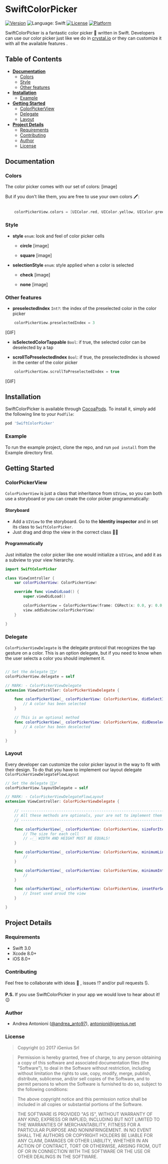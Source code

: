 # SwiftColorPicker


[![Version](https://img.shields.io/cocoapods/v/SwiftColorPicker.svg?style=flat)](http://cocoapods.org/pods/SwiftColorPicker)
<img src="https://img.shields.io/badge/language-swift-orange.svg" alt="Language: Swift">
[![License](https://img.shields.io/cocoapods/l/SwiftColorPicker.svg?style=flat)](http://cocoapods.org/pods/SwiftColorPicker)
[![Platform](https://img.shields.io/cocoapods/p/SwiftColorPicker.svg?style=flat)](http://cocoapods.org/pods/SwiftColorPicker)

SwiftColorPicker is a fantastic color picker 🎨 written in Swift. Developers can use our color picker just like we do in [crystal.io](https://crystal.io) or they can customize it with all the available features .

## Table of Contents
* [**Documentation**](#documentation)
    * [Colors](#colors)
    * [Style](#style)
    * [Other features](#other-features)
* [**Installation**](#installation)
    * [Example](#example)
* [**Getting Started**](#getting-started)
    * [ColorPickerView](#colorpickerview)
    * [Delegate](#delegate)
    * [Layout](#layout)
* [**Project Details**](#project-details)
    * [Requirements](#requirements)
    * [Contributing](#contributing)
    * [Author](#author)
    * [License](#license)

## Documentation
### Colors
The color picker comes with our set of colors:
[image]

But if you don't like them, you are free to use your own colors 🖍:
```swift

    colorPickerView.colors = [UIColor.red, UIColor.yellow, UIColor.green, UIColor.black]

```

### Style
* **style** ```enum```: look and feel of color picker cells
    * **circle**
[image]

    * **square**
[image]

* **selectionStyle** ```enum```: style applied when a color is selected
    * **check**
[image]

    * **none**
[image]

### Other features
* **preselectedIndex** ```Int?```: the index of the preselected color in the color picker

```swift
    colorPickerView.preselectedIndex = 3
```
[GIF]

* **isSelectedColorTappable** ```Bool```: if true, the selected color can be deselected by a tap

* **scrollToPreselectedIndex** ```Bool```: if true, the preselectedIndex is showed in the center of the color picker

```swift
    colorPickerView.scrollToPreselectedIndex = true
```
[GIF]

## Installation

SwiftColorPicker is available through [CocoaPods](http://cocoapods.org). To install
it, simply add the following line to your `Podfile`:

```ruby
pod 'SwiftColorPicker'
```
### Example

To run the example project, clone the repo, and run `pod install` from the Example directory first.

## Getting Started
### ColorPickerView

`ColorPickerView` is just a class that inheritance from `UIView`, so you can both use a storyboard or you can create the color picker programmatically:

#### Storyboard
* Add a `UIView` to the storyboard. Go to the **Identity inspector** and in set its class to `SwiftColorPicker`.
* Just drag and drop the view in the correct class  🤙🏻

#### Programmatically
Just initialize the color picker like one would initialize a `UIView`, and add it as a subview to your view hierarchy.

```swift
import SwiftColorPicker

class ViewController {
    var colorPickerView: ColorPickerView!

    override func viewDidLoad() {
        super.viewDidLoad()

        colorPickerView = ColorPickerView(frame: CGRect(x: 0.0, y: 0.0, width: widthSize, height: heightSize)
        view.addSubview(colorPickerView)
    }

}

```

### Delegate
`ColorPickerViewDelegate` is the delegate protocol that recognizes the tap gesture on a color. This is an option delegate, but if you need to know when the user selects a color you should implement it.

```swift

// Set the delegate 🙋🏻‍♂️
colorPickerView.delegate = self

// MARK: - ColorPickerViewDelegate
extension ViewController: ColorPickerViewDelegate {

    func colorPickerView(_ colorPickerView: ColorPickerView, didSelectItemAt indexPath: IndexPath) {
        // A color has been selected
    }

    // This is an optional method
    func colorPickerView(_ colorPickerView: ColorPickerView, didDeselectItemAt indexPath: IndexPath) {
        // A color has been deselected
    }

}

```

### Layout

Every developer can customize the color picker layout in the way to fit with their design. To do that you have to implement our layout delegate `ColorPickerViewDelegateFlowLayout`

```swift
// Set the delegate 🙋🏻‍♂️
colorPickerView.layoutDelegate = self

// MARK: - ColorPickerViewDelegateFlowLayout
extension ViewController: ColorPickerViewDelegate {
    
    // ------------------------------------------------------------------
    // All these methods are optionals, your are not to implement them 🖖🏻
    // ------------------------------------------------------------------

    func colorPickerView(_ colorPickerView: ColorPickerView, sizeForItemAt indexPath: IndexPath) -> CGSize {
        // The size for each cell
        // 👉🏻 WIDTH AND HEIGHT MUST BE EQUALS!
    }

    func colorPickerView(_ colorPickerView: ColorPickerView, minimumLineSpacingForSectionAt section: Int) -> CGFloat {
        // 
    }

    func colorPickerView(_ colorPickerView: ColorPickerView, minimumInteritemSpacingForSectionAt section: Int) -> CGFloat {
        //
    }

    func colorPickerView(_ colorPickerView: ColorPickerView, insetForSectionAt section: Int) -> UIEdgeInsets {
        // Inset used aroud the view
    }

}

```

## Project Details

### Requirements
 * Swift 3.0
 * Xcode 8.0+
 * iOS 8.0+

### Contributing
Feel free to collaborate with ideas 💭 , issues ⁉️ and/or pull requests 🔃.

**P.S.** If you use SwiftColorPicker in your app we would love to hear about it! 😉

### Author

* Andrea Antonioni ([@andrea_anto97](https://twitter.com/andrea_anto97)), antonioni@igenius.net 

### License

> Copyright (c) 2017 iGenius Srl

> Permission is hereby granted, free of charge, to any person obtaining a copy
> of this software and associated documentation files (the "Software"), to deal
> in the Software without restriction, including without limitation the rights
> to use, copy, modify, merge, publish, distribute, sublicense, and/or sell
> copies of the Software, and to permit persons to whom the Software is
> furnished to do so, subject to the following conditions:

> The above copyright notice and this permission notice shall be included in
> all copies or substantial portions of the Software.

> THE SOFTWARE IS PROVIDED "AS IS", WITHOUT WARRANTY OF ANY KIND, EXPRESS OR
> IMPLIED, INCLUDING BUT NOT LIMITED TO THE WARRANTIES OF MERCHANTABILITY,
> FITNESS FOR A PARTICULAR PURPOSE AND NONINFRINGEMENT. IN NO EVENT SHALL THE
> AUTHORS OR COPYRIGHT HOLDERS BE LIABLE FOR ANY CLAIM, DAMAGES OR OTHER
> LIABILITY, WHETHER IN AN ACTION OF CONTRACT, TORT OR OTHERWISE, ARISING FROM,
> OUT OF OR IN CONNECTION WITH THE SOFTWARE OR THE USE OR OTHER DEALINGS IN
> THE SOFTWARE.
